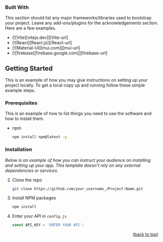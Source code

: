 <!-- GETTING STARTED -->

### Built With

This section should list any major frameworks/libraries used to bootstrap your project. Leave any add-ons/plugins for the acknowledgements section. Here are a few examples.

-  [![Vite][vitejs.dev]][Vite-url]
-  [![React][React.js]][React-url]
-  [![Material-UI][mui.com]][mui-url]
-  [![firebase][firebase.google.com]][firebase-url]

## Getting Started

This is an example of how you may give instructions on setting up your project locally.
To get a local copy up and running follow these simple example steps.

### Prerequisites

This is an example of how to list things you need to use the software and how to install them.

-  npm
   ```sh
   npm install npm@latest -g
   ```

### Installation

_Below is an example of how you can instruct your audience on installing and setting up your app. This template doesn't rely on any external dependencies or services._

2. Clone the repo
   ```sh
   git clone https://github.com/your_username_/Project-Name.git
   ```
3. Install NPM packages
   ```sh
   npm install
   ```
4. Enter your API in `config.js`
   ```js
   const API_KEY = 'ENTER YOUR API';
   ```

<p align="right">(<a href="#readme-top">back to top</a>)</p>
